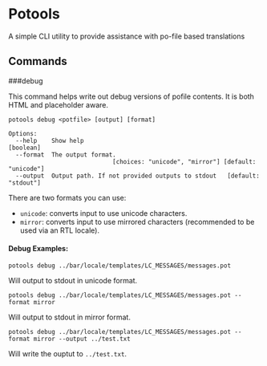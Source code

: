 # Potools

A simple CLI utility to provide assistance with po-file based translations

## Commands

###debug

This command helps write out debug versions of pofile contents. It is both HTML
and placeholder aware.

```
potools debug <potfile> [output] [format]

Options:
  --help    Show help                                                  [boolean]
  --format  The output format.
                             [choices: "unicode", "mirror"] [default: "unicode"]
  --output  Output path. If not provided outputs to stdout   [default: "stdout"]
```

There are two formats you can use:

* `unicode`: converts input to use unicode characters.
* `mirror`: converts input to use mirrored characters (recommended to be used via an RTL locale).

#### Debug Examples:

```
potools debug ../bar/locale/templates/LC_MESSAGES/messages.pot
```

Will output to stdout in unicode format.

```
potools debug ../bar/locale/templates/LC_MESSAGES/messages.pot --format mirror
```

Will output to stdout in mirror format.

```
potools debug ../bar/locale/templates/LC_MESSAGES/messages.pot --format mirror --output ../test.txt
```

Will write the ouptut to `../test.txt`.
